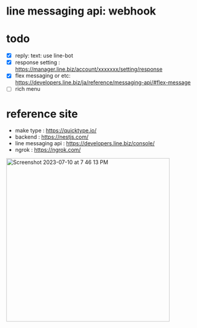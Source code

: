 # line messaging api: webhook 


# todo 
- [x] reply: text: use line-bot 
- [x] response setting : https://manager.line.biz/account/xxxxxxx/setting/response
- [x] flex messaging or etc: https://developers.line.biz/ja/reference/messaging-api/#flex-message
- [ ] rich menu

# reference site 
- make type : https://quicktype.io/
- backend : https://nestjs.com/
- line messaging api : https://developers.line.biz/console/
- ngrok : https://ngrok.com/

<img width="432" alt="Screenshot 2023-07-10 at 7 46 13 PM" src="https://github.com/kimchunghwan/line-messaging-api-webhook/assets/14266506/d49af1bf-55b0-418e-b5e3-9328e2d89624">
